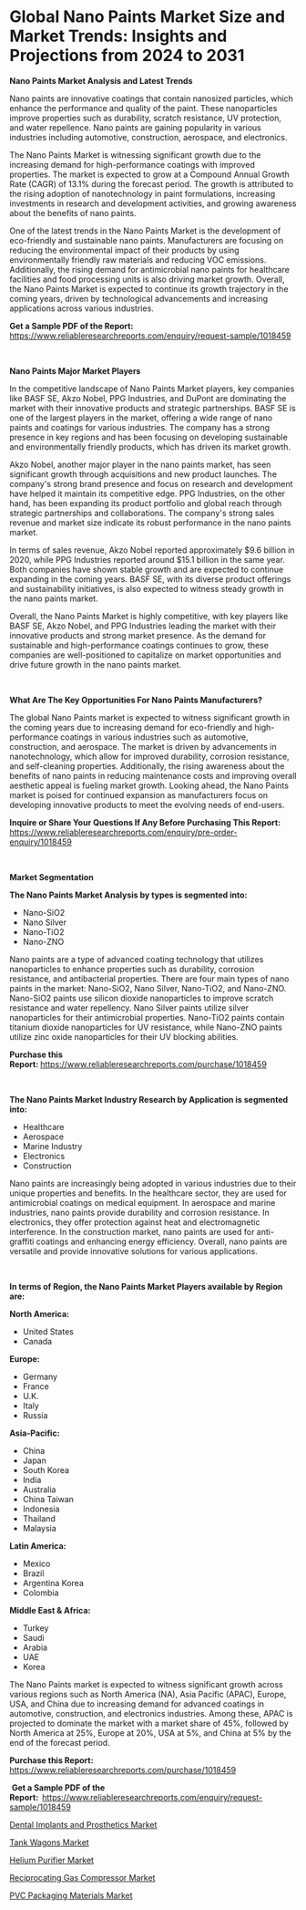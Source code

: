 <p><h1>Global Nano Paints Market Size and Market Trends: Insights and Projections from 2024 to 2031</h1></p><p><strong>Nano Paints Market Analysis and Latest Trends</strong></p>
<p><p>Nano paints are innovative coatings that contain nanosized particles, which enhance the performance and quality of the paint. These nanoparticles improve properties such as durability, scratch resistance, UV protection, and water repellence. Nano paints are gaining popularity in various industries including automotive, construction, aerospace, and electronics.</p><p>The Nano Paints Market is witnessing significant growth due to the increasing demand for high-performance coatings with improved properties. The market is expected to grow at a Compound Annual Growth Rate (CAGR) of 13.1% during the forecast period. The growth is attributed to the rising adoption of nanotechnology in paint formulations, increasing investments in research and development activities, and growing awareness about the benefits of nano paints.</p><p>One of the latest trends in the Nano Paints Market is the development of eco-friendly and sustainable nano paints. Manufacturers are focusing on reducing the environmental impact of their products by using environmentally friendly raw materials and reducing VOC emissions. Additionally, the rising demand for antimicrobial nano paints for healthcare facilities and food processing units is also driving market growth. Overall, the Nano Paints Market is expected to continue its growth trajectory in the coming years, driven by technological advancements and increasing applications across various industries.</p></p>
<p><strong>Get a Sample PDF of the Report:&nbsp;</strong> <a href="https://www.reliableresearchreports.com/enquiry/request-sample/1018459">https://www.reliableresearchreports.com/enquiry/request-sample/1018459</a></p>
<p>&nbsp;</p>
<p><strong>Nano Paints Major Market Players</strong></p>
<p><p>In the competitive landscape of Nano Paints Market players, key companies like BASF SE, Akzo Nobel, PPG Industries, and DuPont are dominating the market with their innovative products and strategic partnerships. BASF SE is one of the largest players in the market, offering a wide range of nano paints and coatings for various industries. The company has a strong presence in key regions and has been focusing on developing sustainable and environmentally friendly products, which has driven its market growth. </p><p>Akzo Nobel, another major player in the nano paints market, has seen significant growth through acquisitions and new product launches. The company's strong brand presence and focus on research and development have helped it maintain its competitive edge. PPG Industries, on the other hand, has been expanding its product portfolio and global reach through strategic partnerships and collaborations. The company's strong sales revenue and market size indicate its robust performance in the nano paints market.</p><p>In terms of sales revenue, Akzo Nobel reported approximately $9.6 billion in 2020, while PPG Industries reported around $15.1 billion in the same year. Both companies have shown stable growth and are expected to continue expanding in the coming years. BASF SE, with its diverse product offerings and sustainability initiatives, is also expected to witness steady growth in the nano paints market.</p><p>Overall, the Nano Paints Market is highly competitive, with key players like BASF SE, Akzo Nobel, and PPG Industries leading the market with their innovative products and strong market presence. As the demand for sustainable and high-performance coatings continues to grow, these companies are well-positioned to capitalize on market opportunities and drive future growth in the nano paints market.</p></p>
<p>&nbsp;</p>
<p><strong>What Are The Key Opportunities For Nano Paints Manufacturers?</strong></p>
<p><p>The global Nano Paints market is expected to witness significant growth in the coming years due to increasing demand for eco-friendly and high-performance coatings in various industries such as automotive, construction, and aerospace. The market is driven by advancements in nanotechnology, which allow for improved durability, corrosion resistance, and self-cleaning properties. Additionally, the rising awareness about the benefits of nano paints in reducing maintenance costs and improving overall aesthetic appeal is fueling market growth. Looking ahead, the Nano Paints market is poised for continued expansion as manufacturers focus on developing innovative products to meet the evolving needs of end-users.</p></p>
<p><strong>Inquire or Share Your Questions If Any Before Purchasing This Report:</strong> <a href="https://www.reliableresearchreports.com/enquiry/pre-order-enquiry/1018459">https://www.reliableresearchreports.com/enquiry/pre-order-enquiry/1018459</a></p>
<p>&nbsp;</p>
<p><strong>Market Segmentation</strong></p>
<p><strong>The Nano Paints Market Analysis by types is segmented into:</strong></p>
<p><ul><li>Nano-SiO2</li><li>Nano Silver</li><li>Nano-TiO2</li><li>Nano-ZNO</li></ul></p>
<p><p>Nano paints are a type of advanced coating technology that utilizes nanoparticles to enhance properties such as durability, corrosion resistance, and antibacterial properties. There are four main types of nano paints in the market: Nano-SiO2, Nano Silver, Nano-TiO2, and Nano-ZNO. Nano-SiO2 paints use silicon dioxide nanoparticles to improve scratch resistance and water repellency. Nano Silver paints utilize silver nanoparticles for their antimicrobial properties. Nano-TiO2 paints contain titanium dioxide nanoparticles for UV resistance, while Nano-ZNO paints utilize zinc oxide nanoparticles for their UV blocking abilities.</p></p>
<p><strong>Purchase this Report:&nbsp;</strong><a href="https://www.reliableresearchreports.com/purchase/1018459">https://www.reliableresearchreports.com/purchase/1018459</a></p>
<p>&nbsp;</p>
<p><strong>The Nano Paints Market Industry Research by Application is segmented into:</strong></p>
<p><ul><li>Healthcare</li><li>Aerospace</li><li>Marine Industry</li><li>Electronics</li><li>Construction</li></ul></p>
<p><p>Nano paints are increasingly being adopted in various industries due to their unique properties and benefits. In the healthcare sector, they are used for antimicrobial coatings on medical equipment. In aerospace and marine industries, nano paints provide durability and corrosion resistance. In electronics, they offer protection against heat and electromagnetic interference. In the construction market, nano paints are used for anti-graffiti coatings and enhancing energy efficiency. Overall, nano paints are versatile and provide innovative solutions for various applications.</p></p>
<p>&nbsp;</p>
<p><strong>In terms of Region, the Nano Paints Market Players available by Region are:</strong></p>
<p>
    <p> <strong> North America: </strong>
        <ul>
            <li>United States</li>
            <li>Canada</li>
        </ul>
        </p> 
    <p> <strong> Europe: </strong>
        <ul>
            <li>Germany</li>
            <li>France</li>
            <li>U.K.</li>
            <li>Italy</li>
            <li>Russia</li>
        </ul>
        </p> 
    <p> <strong> Asia-Pacific: </strong>
        <ul>
            <li>China</li>
            <li>Japan</li>
            <li>South Korea</li>
            <li>India</li>
            <li>Australia</li>
            <li>China Taiwan</li>
            <li>Indonesia</li>
            <li>Thailand</li>
            <li>Malaysia</li>
        </ul>
        </p> 
    <p> <strong> Latin America: </strong>
        <ul>
            <li>Mexico</li>
            <li>Brazil</li>
            <li>Argentina Korea</li>
            <li>Colombia</li>
        </ul>
        </p> 
    <p> <strong> Middle East & Africa: </strong>
        <ul>
            <li>Turkey</li>
            <li>Saudi</li>
            <li>Arabia</li>
            <li>UAE</li>
            <li>Korea</li>
        </ul>
    </p>
    </p>
<p><p>The Nano Paints market is expected to witness significant growth across various regions such as North America (NA), Asia Pacific (APAC), Europe, USA, and China due to increasing demand for advanced coatings in automotive, construction, and electronics industries. Among these, APAC is projected to dominate the market with a market share of 45%, followed by North America at 25%, Europe at 20%, USA at 5%, and China at 5% by the end of the forecast period.</p></p>
<p><strong>Purchase this Report: </strong><a href="https://www.reliableresearchreports.com/purchase/1018459">https://www.reliableresearchreports.com/purchase/1018459</a></p>
<p>&nbsp;<strong>Get a Sample PDF of the Report:&nbsp;&nbsp;</strong><a href="https://www.reliableresearchreports.com/enquiry/request-sample/1018459">https://www.reliableresearchreports.com/enquiry/request-sample/1018459</a></p>
<p><strong></strong></p>
<p><p><a href="https://github.com/kathiaseamanalvaradovlprc2h/Market-Research-Report-List-1/blob/main/dental-implants-and-prosthetics-market.md">Dental Implants and Prosthetics Market</a></p><p><a href="https://medium.com/@nevawelch2021/tank-wagons-market-trends-and-market-analysis-forecasted-for-period-2024-2031-877a13f3e118">Tank Wagons Market</a></p><p><a href="https://medium.com/@nevawelch2021/helium-purifier-market-furnishes-information-on-market-share-market-trends-and-market-growth-bbb0fb5ed5e7">Helium Purifier Market</a></p><p><a href="https://medium.com/@nevawelch2021/reciprocating-gas-compressor-market-comprehensive-assessment-by-type-application-and-geography-27e1e0fd08bd">Reciprocating Gas Compressor Market</a></p><p><a href="https://github.com/wusalecollins540tpqoz/Market-Research-Report-List-1/blob/main/pvc-packaging-materials-market.md">PVC Packaging Materials Market</a></p></p>